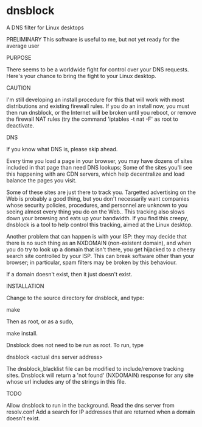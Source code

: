 # dnsblock
A DNS filter for Linux desktops

PRELIMINARY
This software is useful to me, but not yet ready for the average user

PURPOSE

There seems to be a worldwide fight for control over your DNS requests.  Here's your chance to
bring the fight to your Linux desktop.

CAUTION

I'm still developing an install procedure for this that will work with most distributions
and existing firewall rules.  If you do an install now, you must then
run dnsblock, or the Internet will be broken until you reboot, or remove the firewall NAT
rules (try the command 'iptables -t nat -F' as root to deactivate.


DNS

If you know what DNS is, please skip ahead.

Every time you load a page in your browser, you may have dozens of sites included in that
page than need DNS lookups; Some of the sites you'll see this happening with are CDN servers,
which help decentralize and load balance the pages you visit.  

Some of these sites are just there to track you.  Targetted advertising on the Web is probably a good
thing, but you don't necessarily want companies whose security policies, procedures, and personnel
are unknown to you seeing almost every thing you do on the Web.. This tracking also slows down 
your browsing and eats up your bandwidth.  If you find this creepy, dnsblock is a tool to help 
control this tracking, aimed at the Linux desktop.

Another problem that can happen is with your ISP: they may decide that there is no such thing as
an NXDOMAIN (non-existent domain), and when you do try to look up a domain that isn't there, you
get hijacked to a cheesy search site controlled by your ISP. This can break software other than
your browser; in particular, spam filters may be broken by this behaviour.

If a domain doesn't exist, then it just doesn't exist.  

INSTALLATION

Change to the source directory for dnsblock, and type:

 make

Then as root, or as a sudo,

 make install.
 


Dnsblock does not need to be run as root. To run, type

 dnsblock &lt;actual dns server address&gt;

The dnsblock_blacklist file can be modified to include/remove tracking sites.  Dnsblock will
return a 'not found' (NXDOMAIN) response for any site whose url includes any of the strings in this file.


TODO

Allow dnsblock to run in the background.
Read the dns server from resolv.conf
Add a search for IP addresses that are returned when a domain doesn't exist.
